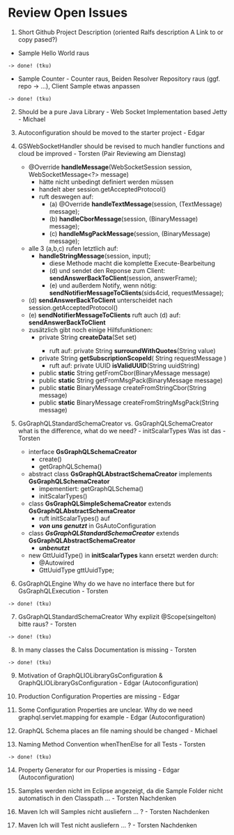 # Review Open Issues 
1. Short Github Project Description (oriented Ralfs description A Link to or copy pased?)
- Sample Hello World raus 

```
-> done! (tku)
```

- Sample Counter - Counter raus, Beiden Resolver Repository raus (ggf. repo -> ...), Client Sample etwas anpassen 

```
-> done! (tku)
```

2. Should be a pure Java Library - Web Socket Implementation based Jetty - Michael 
3. Autoconfiguration should be moved to the starter project - Edgar 

4. GSWebSocketHandler should be revised to much handler functions and cloud be improved  - Torsten (Pair Reviewing am Dienstag)

   - @Override **handleMessage**(WebSocketSession session, WebSocketMessage<?> message)
     - hätte nicht unbedingt definiert werden müssen
     - handelt aber session.getAcceptedProtocol()
     - ruft deswegen auf:
       - (a) @Override **handleTextMessage**(session, (TextMessage) message);
       - (b) **handleCborMessage**(session, (BinaryMessage) message);
       - (c) **handleMsgPackMessage**(session, (BinaryMessage) message);
   - alle 3 (a,b,c) rufen letztlich auf:
     - **handleStringMessage**(session, input);
       - diese Methode macht die komplette Execute-Bearbeitung
       - (d) und sendet den Reponse zum Client: **sendAnswerBackToClient**(session, answerFrame);
       - (e) und außerdem Notify, wenn nötig: **sendNotifierMessageToClients**(sids4cid, requestMessage);
   - (d) **sendAnswerBackToClient** unterscheidet nach session.getAcceptedProtocol()
   - (e) **sendNotifierMessageToClients** ruft auch (d) auf: **sendAnswerBackToClient**
   - zusätzlich gibt noch einige Hilfsfunktionen:
     - private String **createData**(Set<String> set)
       - ruft auf: private String **surroundWithQuotes**(String value)
     - private String **getSubscriptionScopeId**( String requestMessage )
       - ruft auf: private UUID **isValidUUID**(String uuidString)
     - public **static** String getFromCbor(BinaryMessage message)
     - public **static** String getFromMsgPack(BinaryMessage message)
     - public **static** BinaryMessage createFromStringCbor(String message)
     - public **static** BinaryMessage createFromStringMsgPack(String message)

5. GsGraphQLStandardSchemaCreator vs. GsGraphQLSchemaCreator what is the difference, what do we need? - initScalarTypes Was ist das - Torsten 

   - interface **GsGraphQLSchemaCreator**
     - create()
     - getGraphQLSchema()
   - abstract class **GsGraphQLAbstractSchemaCreator** implements **GsGraphQLSchemaCreator**
     - impementiert: getGraphQLSchema()
     - initScalarTypes()
   - class **GsGraphQLSimpleSchemaCreator** extends **GsGraphQLAbstractSchemaCreator**
     - ruft initScalarTypes() auf
     - ***von uns genutzt*** in GsAutoConfiguration
   - class **_GsGraphQLStandardSchemaCreator_** extends **GsGraphQLAbstractSchemaCreator**
     - ***unbenutzt***
   - new GttUuidType() in **initScalarTypes** kann ersetzt werden durch:
     - @Autowired
     - GttUuidType gttUuidType;

6. GsGraphQLEngine Why do we have no interface there but for GsGraphQLExecution - Torsten 

```
-> done! (tku)
```

7. GsGraphQLStandardSchemaCreator Why explizit @Scope(singelton) bitte raus? - Torsten 

```
-> done! (tku)
```

8. In many classes the Calss Documentation is missing - Torsten 

```
-> done! (tku)
```

9. Motivation of GraphQLIOLibraryGsConfiguration & GraphQLIOLibraryGsConfiguration - Edgar (Autoconfiguration)
10. Production Configuration Properties are missing - Edgar 
11. Some Configuration Properties are unclear. Why do we need graphql.servlet.mapping for example - Edgar (Autoconfiguration)
12. GraphQL Schema places an file naming should be changed - Michael 

13. Naming Method Convention whenThenElse for all Tests - Torsten 

```
-> done! (tku)
```

14. Property Generator for our Properties is missing - Edgar (Autoconfiguration)

15. Samples werden nicht im Eclipse angezeigt, da die Sample Folder nicht automatisch in den Classpath ... - Torsten Nachdenken 
16. Maven Ich will Samples nicht ausliefern ... ? - Torsten Nachdenken 
17. Maven Ich will Test nicht ausliefern ... ? - Torsten Nachdenken 
